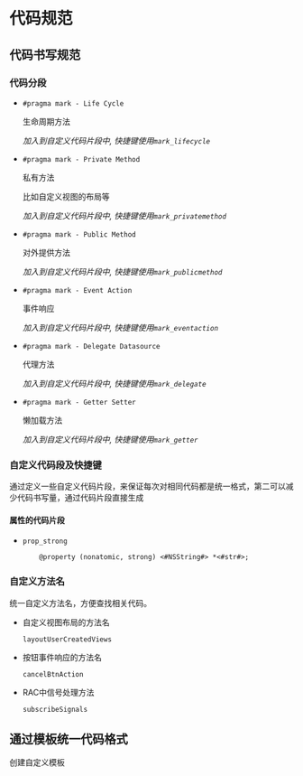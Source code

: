 # 代码规范 

## 代码书写规范

### 代码分段

* `#pragma mark - Life Cycle`

	生命周期方法

	*加入到自定义代码片段中, 快捷键使用`mark_lifecycle`*

* `#pragma mark - Private Method`

	私有方法

	比如自定义视图的布局等

	*加入到自定义代码片段中, 快捷键使用`mark_privatemethod`*

* `#pragma mark - Public Method`

	对外提供方法

	*加入到自定义代码片段中, 快捷键使用`mark_publicmethod`*

* `#pragma mark - Event Action` 

	事件响应

	*加入到自定义代码片段中, 快捷键使用`mark_eventaction`*

* `#pragma mark - Delegate Datasource`

	代理方法

	*加入到自定义代码片段中, 快捷键使用`mark_delegate`*

* `#pragma mark - Getter Setter`

	懒加载方法

	*加入到自定义代码片段中, 快捷键使用`mark_getter`*

### 自定义代码段及快捷键

通过定义一些自定义代码片段，来保证每次对相同代码都是统一格式，第二可以减少代码书写量，通过代码片段直接生成

#### 属性的代码片段

* `prop_strong`

	```
    	@property (nonatomic, strong) <#NSString#> *<#str#>;
	```

### 自定义方法名

统一自定义方法名，方便查找相关代码。

* 自定义视图布局的方法名

	`layoutUserCreatedViews`

* 按钮事件响应的方法名

	`cancelBtnAction`

* RAC中信号处理方法

	`subscribeSignals`

## 通过模板统一代码格式

创建自定义模板
